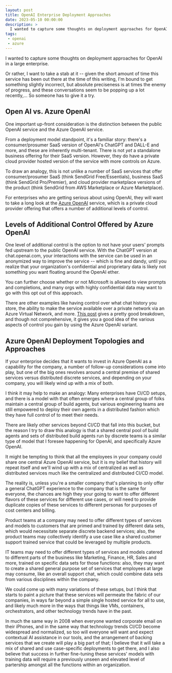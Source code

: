 ```yaml
---
layout: post
title: OpenAI Enterprise Deployment Approaches
date: 2023-05-10 00:00:00
description: >
  I wanted to capture some thoughts on deployment approaches for OpenAI in a large enterprise.
tags:
 - openai
 - azure
---
```


I wanted to capture some thoughts on deployment approaches for OpenAI in a large enterprise.

Or rather, I want to take a stab at it -- given the short amount of time this service has been out there at the time of
this writing, I'm bound to get something slightly incorrect, but absolute preciseness is at times the enemy of progress,
and these conversations seem to be popping up a lot recently,... So someone has to give it a try.

## Open AI vs. Azure OpenAI

One important up-front consideration is the distinction between the public OpenAI service and the Azure OpenAI service.

From a deployment model standpoint, it's a familiar story: there's a consumer/prosumer SaaS version of OpenAI's ChatGPT
and DALL-E and more, and these are inherently multi-tenant. There is not _yet_ a standalone business offering for their
SaaS version. However, they do have a private cloud provider hosted version of the service with more controls on Azure.

To draw an analogy, this is not unlike a number of SaaS services that offer consumer/prosumer SaaS (think SendGrid
Free/Essentials), business SaaS (think SendGrid Pro/Premier), and cloud provider marketplace versions of the product
(think SendGrid from AWS Marketplace or Azure Marketplace).

For enterprises who are getting serious about using OpenAI, they will want to take a long look at the
[Azure OpenAI](https://azure.microsoft.com/en-us/products/cognitive-services/openai-service) service, which is a private
cloud provider offering that offers a number of additional levels of control.

## Levels of Additional Control Offered by Azure OpenAI

One level of additional control is the option to not have your users' prompts fed upstream to the public OpenAI service.
With the ChatGPT version at chat.openai.com, your interactions with the service can be used in an anonymized way to
improve the service -- which is fine and dandy, until you realize that your organization's confidential and proprietary
data is likely not something you want floating around the OpenAI ether.

You can further choose whether or not Microsoft is allowed to view prompts and completions, and many orgs with highly
confidential data may want to go with this opt out of this approach.

There are other examples like having control over what chat history you store, the ability to make the service
available over a private network via an Azure Virtual Network, and more.
[This post](https://msandbu.org/openai-vs-azure-openai/) gives a pretty good breakdown, and though not comprehensive, it
gives you a good idea of the various aspects of control you gain by using the Azure OpenAI variant.

## Azure OpenAI Deployment Topologies and Approaches

If your enterprise decides that it wants to invest in Azure OpenAI as a capability for the company, a number of
follow-up considerations come into play, but one of the big ones revolves around a central premise of shared services
versus distributed discrete services, and depending on your company, you will likely wind up with a mix of both.

I think it may help to make an analogy: Many enterprises have CI/CD setups, and there is a model with that often emerges
where a central group of folks maintain a central group of build agents, but various engineering teams are still
empowered to deploy their own agents in a distributed fashion which they have full control of to meet their needs.

There are likely other services beyond CI/CD that fall into this bucket, but the reason I try to draw this analogy is
that a shared central pool of build agents and sets of distributed build agents run by discrete teams is a similar type
of model that I foresee happening for OpenAI, and specifically Azure OpenAI.

It might be tempting to think that all the employees in your company could share one central Azure OpenAI service, but
it is my belief that history will repeat itself and we'll wind up with a mix of centralized as well as distributed
services much like the centralized and distributed CI/CD model.

The reality is, unless you're a smaller company that's planning to only offer a general ChatGPT experience to the
company that is the same for everyone, the chances are high they your going to want to offer different flavors of these
services for different use cases, or will need to provide duplicate copies of these services to different personas for
purposes of cost centers and billing.

Product teams at a company may need to offer different types of services and models to customers that are primed and
trained by different data sets, which would necessitate separate discrete backend services; also, the product teams may
collectively identify a use case like a shared customer support trained service that could be leveraged by multiple
products.

IT teams may need to offer different types of services and models catered to different parts of the business like
Marketing, Finance, HR, Sales and more, trained on specific data sets for those functions: also, they may want to create
a shared general purpose set of services that employees at large may consume, like an overall support chat, which could
combine data sets from various disciplines within the company.

We could come up with many variations of these setups, but I think that starts to paint a picture that these services
will permeate the fabric of our companies, in ways far beyond a simple single hosted service for all to use, and likely
much more in the ways that things like VMs, containers, orchestrators, and other technology trends have in the past.

In much the same way in 2008 when everyone wanted corporate email on their iPhones, and in the same way that technology
trends CI/CD become widespread and normalized, so too will everyone will want and expect contextual AI assistance in our
tools, and the arrangement of backing services that we create will play a big part of that; I believe that it will
take a mix of shared and use case-specific deployments to get there, and I also believe that success in further
fine-tuning these services' models with training data will require a previously unseen and elevated level of partership
amongst all the functions within an organization.
